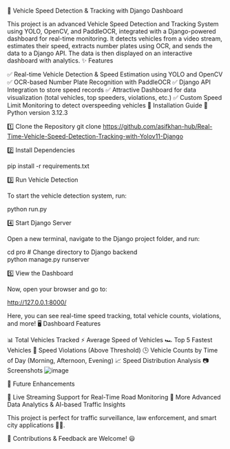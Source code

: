 🚗 Vehicle Speed Detection & Tracking with Django Dashboard

This project is an advanced Vehicle Speed Detection and Tracking System using YOLO, OpenCV, and PaddleOCR, integrated with a Django-powered dashboard for real-time monitoring. It detects vehicles from a video stream, estimates their speed, extracts number plates using OCR, and sends the data to a Django API. The data is then displayed on an interactive dashboard with analytics.
✨ Features

✅ Real-time Vehicle Detection & Speed Estimation using YOLO and OpenCV
✅ OCR-based Number Plate Recognition with PaddleOCR
✅ Django API Integration to store speed records
✅ Attractive Dashboard for data visualization (total vehicles, top speeders, violations, etc.)
✅ Custom Speed Limit Monitoring to detect overspeeding vehicles
📌 Installation Guide
🐍 Python version 3.12.3

1️⃣ Clone the Repository
git clone  https://github.com/asifkhan-hub/Real-Time-Vehicle-Speed-Detection-Tracking-with-Yolov11-Django

2️⃣ Install Dependencies

pip install -r requirements.txt  

3️⃣ Run Vehicle Detection

To start the vehicle detection system, run:

python run.py  

4️⃣ Start Django Server

Open a new terminal, navigate to the Django project folder, and run:

cd pro  # Change directory to Django backend  
python manage.py runserver  

5️⃣ View the Dashboard

Now, open your browser and go to:

http://127.0.0.1:8000/

Here, you can see real-time speed tracking, total vehicle counts, violations, and more!
🖥️ Dashboard Features

📊 Total Vehicles Tracked
⚡ Average Speed of Vehicles
🏎️ Top 5 Fastest Vehicles
🚨 Speed Violations (Above Threshold)
🕒 Vehicle Counts by Time of Day (Morning, Afternoon, Evening)
📈 Speed Distribution Analysis
📷 Screenshots
![image](https://github.com/user-attachments/assets/a9a60240-d70b-4429-b309-df5205c9753a)

🚀 Future Enhancements

🔹 Live Streaming Support for Real-Time Road Monitoring
🔹 More Advanced Data Analytics & AI-based Traffic Insights

This project is perfect for traffic surveillance, law enforcement, and smart city applications 🚦🚓.

📩 Contributions & Feedback are Welcome! 😃
